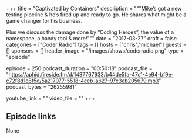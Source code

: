 +++
title = "Captivated by Containers"
description = """Mike’s got a new testing pipeline & he’s fired up and ready to go. He shares what might be a game changer for his business.

Plus we discuss the damage done by “Coding Heroes”, the value of a namespace, a handy tool & more!"""
date = "2017-03-27"
draft = false
categories = ["Coder Radio"]
tags = []
hosts = ["chris","michael"]
guests = []
sponsors = []
header_image = "/images/shows/coderradio.png"
type = "episode"

episode = 250
podcast_duration = "00:50:18"
podcast_file = "https://aphid.fireside.fm/d/1437767933/b44de5fa-47c1-4e94-bf9e-c72f8d1c8f5d/5a217077-5518-4ceb-a627-97c3eb205679.mp3"
podcast_bytes = "26255981"

youtube_link = ""
video_file = ""
+++

## Episode links

None

